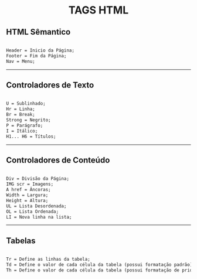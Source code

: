 <center>

# TAGS HTML
</center>

## HTML Sêmantico
``` html

Header = Inicio da Página;
Footer = Fim da Página;
Nav = Menu;

```
<hr>

## Controladores de Texto
``` html

U = Sublinhado;
Hr = Linha;
Br = Break;
Strong = Negrito;
P = Parágrafo;
I = Itálico;
H1... H6 = Títulos;

```
<hr>

## Controladores de Conteúdo

``` html

Div = Divisão da Página;
IMG scr = Imagens;
A href = Âncoras;
Width = Largura;
Height = Altura;
UL = Lista Desordenada;
OL = Lista Ordenada;
LI = Nova linha na lista;

```
<hr>

## Tabelas
``` html

Tr = Define as linhas da tabela;
Td = Define o valor de cada célula da tabela (possui formatação padrão);
Th = Define o valor de cada célula da tabela (possui formatação de prioridade/título);

```